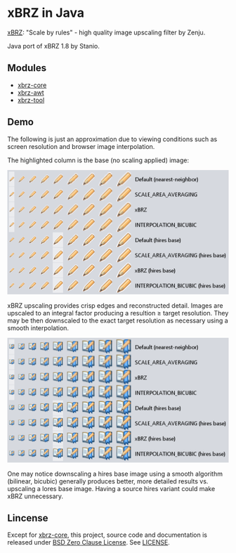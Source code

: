 # xBRZ in Java

[xBRZ](https://sourceforge.net/projects/xbrz/): "Scale by rules" - high quality image upscaling filter by Zenju.

Java port of xBRZ 1.8 by Stanio.

## Modules

-   [xbrz-core](xbrz-core)
-   [xbrz-awt](xbrz-awt)
-   [xbrz-tool](xbrz-tool)

## Demo

The following is just an approximation due to viewing conditions such as screen
resolution and browser image interpolation.

The highlighted column is the base (no scaling applied) image:

<img alt="icons-demo1" src="docs/icons-demo1@2x.png" width="727">

xBRZ upscaling provides crisp edges and reconstructed detail.  Images are
upscaled to an integral factor producing a resultion ≥ target resolution.  They
may be then downscaled to the exact target resolution as necessary using a
smooth interpolation.

<img alt="icons-demo2" src="docs/icons-demo2@2x.png" width="727">

One may notice downscaling a hires base image using a smooth algorithm (bilinear, bicubic) generally produces better, more detailed results vs. upscaling a lores
base image.  Having a source hires variant could make xBRZ unnecessary.

## Lincense

Except for [xbrz-core](xbrz-core), this project, source code and
documentation is released under
[BSD Zero Clause License](https://spdx.org/licenses/0BSD).
See [LICENSE](LICENSE.md).
